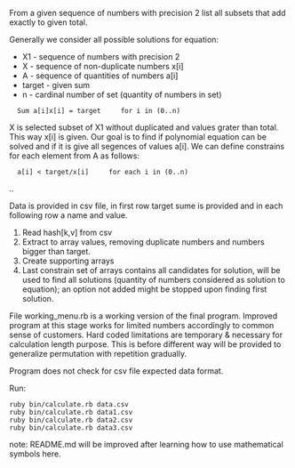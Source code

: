 <p>From a given sequence  of numbers with precision 2 list all subsets that add exactly to given total.</p>

<p>Generally we consider all possible solutions for equation:</p>

<ul>
    <li>X1     - sequence of numbers with precision 2 </li>
    <li>X      - sequence of non-duplicate numbers x[i]</li>
    <li>A      - sequence of quantities of numbers a[i]</li>
    <li>target - given sum</li>
    <li>n      - cardinal number of set (quantity of numbers in set)</li>
</ul>

<pre><code>  Sum a[i]x[i] = target     for i in (0..n)
</code></pre>

<p>X is selected subset of X1 without duplicated and values grater than total. This way x[i] is given. Our goal is to find if polynomial equation can be solved and if it is give all segences of values a[i]. We can define constrains for each element from A as follows:</p>

<pre><code>  a[i] < target/x[i]     for each i in (0..n)
</code></pre>

<p>..</p>

<p>Data is provided in csv file, in first row target sume is provided and in each following row a name and value.</p>

<ol>
<li>Read hash[k,v] from csv</li>
<li>Extract to array values, removing duplicate numbers and numbers bigger than target.</li>
<li>Create supporting arrays</li>
<li>Last constrain set of arrays contains all candidates for solution, will be used to find all solutions (quantity of numbers considered as solution to equation); an option not added might be stopped upon finding first solution.</li>
</ol>

<p>File working_menu.rb is a working version of the final program. Improved program at this stage works for limited numbers accordingly to common sense of customers. Hard coded limitations are temporary &amp; necessary for calculation length purpose.
This is before different way will be provided to generalize permutation with repetition gradually.</p>

<p>Program does not check for csv file expected data format.</p>

<p>Run:</p>

<pre><code>ruby bin/calculate.rb data.csv
ruby bin/calculate.rb data1.csv
ruby bin/calculate.rb data2.csv
ruby bin/calculate.rb data3.csv    
</code></pre>

<p>note: README.md will be improved after learning how to use mathematical symbols here.</p>